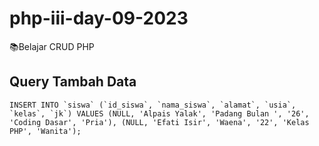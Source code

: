 # php-iii-day-09-2023
📚Belajar CRUD PHP


## Query Tambah Data

    INSERT INTO `siswa` (`id_siswa`, `nama_siswa`, `alamat`, `usia`, `kelas`, `jk`) VALUES (NULL, 'Alpais Yalak', 'Padang Bulan ', '26', 'Coding Dasar', 'Pria'), (NULL, 'Efati Isir', 'Waena', '22', 'Kelas PHP', 'Wanita');
